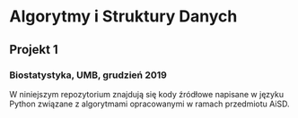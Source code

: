 # Algorytmy i Struktury Danych

## Projekt 1

### Biostatystyka, UMB, grudzień 2019 

W niniejszym repozytorium znajdują się kody źródłowe napisane w języku Python związane z algorytmami opracowanymi w ramach przedmiotu AiSD.